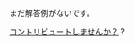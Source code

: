 
まだ解答例がないです。

[コントリビュートしませんか？](https://github.com/BFEdev/BFE.dev-solutions/blob/main/problem/implement-curry_ja.md) ?
